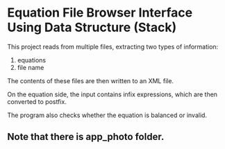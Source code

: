 # Equation File Browser Interface Using Data Structure (Stack)

This project reads from multiple files, extracting two types of information:
1) equations
2) file name

The contents of these files are then written to an XML file.

On the equation side, the input contains infix expressions,
which are then converted to postfix.

The program also checks whether the equation is balanced or invalid.

## Note that there is app_photo folder. 
